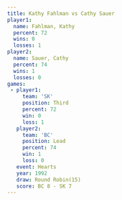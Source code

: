 ```yaml
---
title: Kathy Fahlman vs Cathy Sauer
player1:              
  name: Fahlman, Kathy
  percent: 72         
  wins: 0             
  losses: 1           
player2:              
  name: Sauer, Cathy  
  percent: 74         
  wins: 1             
  losses: 0           
games:
 - player1:         
     team: 'SK'     
     position: Third
     percent: 72    
     win: 0         
     loss: 1        
   player2:        
     team: 'BC'    
     position: Lead
     percent: 74   
     win: 1        
     loss: 0       
   event: Hearts        
   year: 1992           
   draw: Round Robin(15)
   score: BC 8 - SK 7   
---
```

